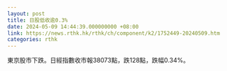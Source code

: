 ```yaml
---
layout: post
title: 日股低收逾0.3%
date: 2024-05-09 14:44:39.000000000 +08:00
link: https://news.rthk.hk/rthk/ch/component/k2/1752449-20240509.htm
categories: rthk
---
```


東京股市下跌。日經指數收市報38073點，跌128點，跌幅0.34%。
